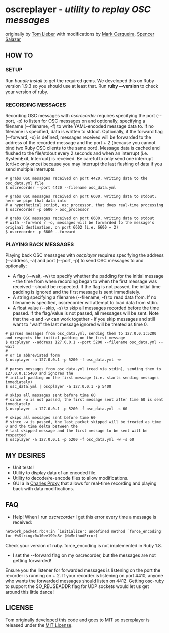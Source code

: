 # oscreplayer - <em>utility to replay OSC messages</em>
originally by [Tom Lieber](https://github.com/alltom) with modifications by [Mark Cerqueira](https://github.com/markcerqueira), [Spencer Salazar](https://github.com/spencersalazar)

## HOW TO
### SETUP
Run *bundle* *install* to get the required gems. We developed this on Ruby version 1.9.3 so you should use at least that. Run <b>ruby --version</b> to check your version of ruby. 

### RECORDING MESSAGES
Recording OSC messages with *oscrecorder* requires specifying the port (--port, -p) to listen for OSC messages on and optionally, specifying a filename (--filename, -f) to write YAML-encoded message data to. If no filename is specified, data is written to stdout. Optionally, if the forward flag (--forward, -o) is defined, messages received will be forwarded to the address of the recorded message and the port + 2 (because you cannot bind two Ruby OSC clients to the same port). Message data is cached and flushed to the file/stdout every 2 seconds and when an interrupt (i.e. SystemExit, Interrupt) is received. Be careful to only send one interrupt (crtl+c only once) because you may interrupt the last flushing of data if you send multiple interrupts.

``` shell
# grabs OSC messages received on port 4420, writing data to the osc_data.yml file
$ oscrecorder --port 4420 --filename osc_data.yml
```

``` shell
# grabs OSC messages received on port 6600, writing data to stdout; here we pipe that data into 
# a hypothetical script, osc_processor, that does real-time processing
$ oscrecorder -p 6600 > osc_processor
```

``` shell
# grabs OSC messages received on port 6600, writing data to stdout
# with --forward / -o, messages will be forwarded to the message's original destination, on port 6602 (i.e. 6600 + 2)
$ oscrecorder -p 6600 --forward
```

### PLAYING BACK MESSAGES
Playing back OSC messages with *oscplayer* requires specifying the address (--address, -a) and port (--port, -p) to send OSC messages to and optionally:
* A flag (--wait, -w) to specify whether the padding for the initial message - the time from when recording began to when the first message was received - should be respected. If the flag is not passed, the initial time padding is ignored and the first message is sent immediately.
* A string specifying a filename (--filename, -f) to read data from. If no filename is specified, oscrecorder will attempt to load data from stdin.
* A float value (--skip, -s) to skip all messages recorded before the time passed. If the flag/value is not passed, all messages will be sent. Note that the -s and -w can work together - if you skip messages and still want to "wait" the last message ignored will be treated as time 0.

``` shell
# parses messages from osc_data.yml, sending them to 127.0.0.1:5200 and respects the initial padding on the first message
$ oscplayer --address 127.0.0.1 --port 5200 --filename osc_data.yml --wait 
#
# or in abbreviated form
$ oscplayer -a 127.0.0.1 -p 5200 -f osc_data.yml -w 
```

``` shell
# parses messages from osc_data.yml (read via stdin), sending them to 127.0.0.1:5400 and ignores the 
# initial padding on the first message (i.e. starts sending messages immediately)
$ osc_data.yml | oscplayer -a 127.0.0.1 -p 5400 
```

``` shell
# skips all messages sent before time 60
# since -w is not passed, the first message sent after time 60 is sent immediately
$ oscplayer -a 127.0.0.1 -p 5200 -f osc_data.yml -s 60
```

``` shell
# skips all messages sent before time 60
# since -w is passed, the last packet skipped will be treated as time 0 and the time delta between the
# last skipped message and the first message to be sent will be respected
$ oscplayer -a 127.0.0.1 -p 5200 -f osc_data.yml -w -s 60
```

## MY DESIRES
* Unit tests!
* Utility to display data of an encoded file.
* Utility to decode/re-encode files to allow modifications.
* GUI a la [Charles Proxy](http://www.charlesproxy.com/) that allows for real-time recording and playing back with data modifications.

## FAQ
- Help! When I run *oscrecorder* I get this error every time a message is received:

``` shell
network_packet.rb:4:in `initialize': undefined method `force_encoding' for #<String:0x10ee199e8> (NoMethodError)
```

Check your version of ruby. force_encoding is not implemented in Ruby 1.8.

- I set the --forward flag on my oscrecorder, but the messages are not getting forwarded!

Ensure you the listener for forwarded messages is listening on the port the recorder is running on + 2. If your recorder is listening on port 4410, anyone who wants the forwarded messages should listen on 4412. Getting osc-ruby to support the SO_REUSEADDR flag for UDP sockets would let us get around this little dance!

## LICENSE
Tom originally developed this code and goes to MIT so oscreplayer is released under the [MIT License](http://opensource.org/licenses/MIT). 
